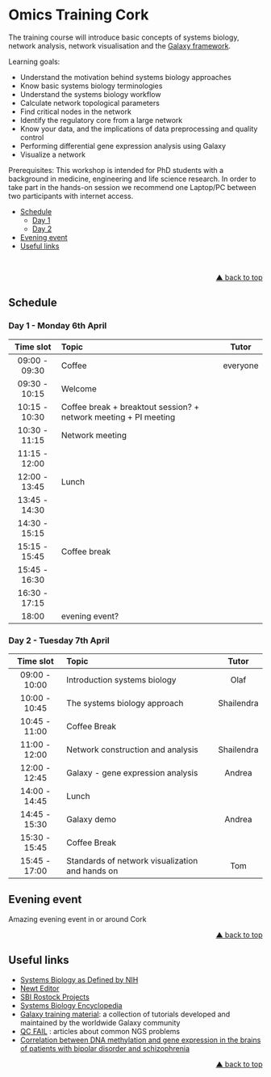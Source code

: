 # Omics Training Cork

The training course will introduce basic concepts of systems biology, network analysis, network visualisation and the [Galaxy framework](https://usegalaxy.org). 

Learning goals:
- Understand the motivation behind systems biology approaches
- Know basic systems biology terminologies
- Understand the systems biology workflow
- Calculate network topological parameters
- Find critical nodes in the network
- Identify the regulatory core from a large network
- Know your data, and the implications of data preprocessing and quality control
- Performing differential gene expression analysis using Galaxy
- Visualize a network

Prerequisites:
This workshop is intended for PhD students with a background in medicine, engineering and life science research. In order to take part in the hands-on session we recommend one Laptop/PC between two participants with internet access.

<div id="top"></div>

- [Schedule](#schedule)
  - [Day 1](#day-1---wednesday-6th-april)
  - [Day 2](#day-2---thursday-7th-april)
- [Evening event](#evening-event)
- [Useful links](#useful-links)

<br />
<p align="right"><a href="#top">&#x25B2; back to top</a></p>

## Schedule

### Day 1 - Monday 6th April

| **Time slot** | **Topic** | **Tutor** |
| :---: | :--- | :---: |
| 09:00 - 09:30 | Coffee | everyone |
| 09:30 - 10:15 | Welcome |  |
| 10:15 - 10:30 | Coffee break +  breaktout session? +  network meeting + PI meeting ||
| 10:30 - 11:15 | Network meeting|  |
| 11:15 - 12:00 | |  |
| 12:00 - 13:45 | Lunch ||
| 13:45 - 14:30 | 
| 14:30 - 15:15 | 
| 15:15 - 15:45 | Coffee break ||
| 15:45 - 16:30 | 
| 16:30 - 17:15 | 
| 18:00 |evening event?

### Day 2 - Tuesday 7th April

| **Time slot** | **Topic** | **Tutor** |
| :---: | :--- | :---: |
| 09:00 - 10:00 | Introduction systems biology | Olaf |
| 10:00 - 10:45 | The systems biology approach | Shailendra |
| 10:45 - 11:00 | Coffee Break ||
| 11:00 - 12:00 | Network construction and analysis | Shailendra |
| 12:00 - 12:45 | Galaxy - gene expression analysis | Andrea |
| 14:00 - 14:45 | Lunch |  |
| 14:45 - 15:30 | Galaxy demo | Andrea |
| 15:30 - 15:45 | Coffee Break  |  |
| 15:45 - 17:00 | Standards of network visualization and hands on  | Tom |

## Evening event

Amazing evening event in or around Cork
<p align="right"><a href="#top">&#x25B2; back to top</a></p>

## Useful links
- [Systems Biology as Defined by NIH](https://irp.nih.gov/catalyst/v19i6/systems-biology-as-defined-by-nih)
- [ Newt Editor ](http://web.newteditor.org/)
- [SBI Rostock Projects](https://www.sbi.uni-rostock.de/research/projects)
- [Systems Biology Encyclopedia](https://link.springer.com/referenceworkentry/10.1007/978-1-4419-9863-7_547#springerlink-search)
- [Galaxy training material](https://galaxyproject.github.io/training-material/): a collection of tutorials developed and maintained by the worldwide Galaxy community
- [QC FAIL](https://sequencing.qcfail.com/) : articles about common NGS problems
- [Correlation between DNA methylation and gene expression in the brains of patients with bipolar disorder and schizophrenia](https://doi.org/10.1111/bdi.12255)
<p align="right"><a href="#top">&#x25B2; back to top</a></p>
